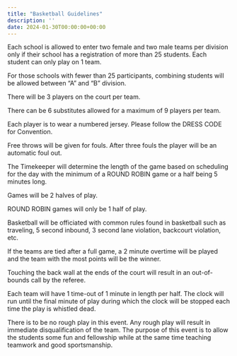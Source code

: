 ```yaml
---
title: "Basketball Guidelines"
description: ''
date: 2024-01-30T00:00:00+00:00
---
```


Each school is allowed to enter two female and two male teams per division only if their school has a registration of more than 25 students. Each student can only play on 1 team.

For those schools with fewer than 25 participants, combining students will be allowed between “A” and “B” division.

There will be 3 players on the court per team.

There can be 6 substitutes allowed for a maximum of 9 players per team.

Each player is to wear a numbered jersey. Please follow the DRESS CODE for Convention.

Free throws will be given for fouls. After three fouls the player will be an automatic foul out.

The Timekeeper will determine the length of the game based on scheduling for the day with the minimum of a ROUND ROBIN game or a half being 5 minutes long.

Games will be 2 halves of play.

ROUND ROBIN games will only be 1 half of play.

Basketball will be officiated with common rules found in basketball such as traveling, 5 second inbound, 3 second lane violation, backcourt violation, etc.

If the teams are tied after a full game, a 2 minute overtime will be played and the team with the most points will be the winner.

Touching the back wall at the ends of the court will result in an out-of-bounds call by the referee.

Each team will have 1 time-out of 1 minute in length per half. The clock will run until the final minute of play during which the clock will be stopped each time the play is whistled dead.

There is to be no rough play in this event. Any rough play will result in immediate disqualification of the team. The purpose of this event is to allow the students some fun and fellowship while at the same time teaching teamwork and good sportsmanship.